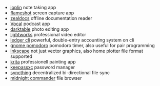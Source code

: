 * [joplin](https://github.com/laurent22/joplin) note taking app
* [flameshot](https://github.com/lupoDharkael/flameshot) screen capture app
* [zealdocs](https://zealdocs.org/) offline documentation reader
* [Vocal](https://vocalproject.net/) podcast app
* [darktable](https://www.darktable.org/) photo editing app
* [lightworks](https://www.lwks.com/) professional video editor
* [ledger cli](https://www.ledger-cli.org/) powerful, double-entry accounting system on cli
* [gnome pomodoro](http://gnomepomodoro.org/) pomodoro timer, also useful for pair programming
* [inkscape](https://inkscape.org) not just vector graphics, also home plotter file format supported
* [krita](https://krita.org) professionell painting app
* [keepassxc](https://keepassxc.org/) password manager
* [syncthing](https://syncthing.net/) decentralized bi-directional file sync
* [midnight commander](https://midnight-commander.org/) file browser
